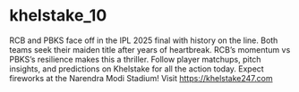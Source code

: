 # khelstake_10
RCB and PBKS face off in the IPL 2025 final with history on the line. Both teams seek their maiden title after years of heartbreak. RCB’s momentum vs PBKS’s resilience makes this a thriller. Follow player matchups, pitch insights, and predictions on Khelstake for all the action today. Expect fireworks at the Narendra Modi Stadium!
Visit https://khelstake247.com
